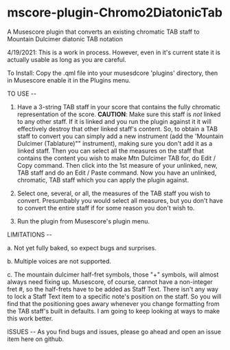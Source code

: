 # mscore-plugin-Chromo2DiatonicTab
A Musescore plugin that converts an existing chromatic TAB staff to Mountain Dulcimer diatonic TAB notation

4/19/2021: This is a work in process. However, even in it's current state it is actually usable as long as you are careful.

To Install: Copy the .qml file into your musesdcore 'plugins' directory, then in Musescore enable it in the Plugins menu.

TO USE --
   1. Have a 3-string TAB staff in your score that contains the fully chromatic representation of the score. **CAUTION**: Make sure this staff is *not* linked to any other staff. If it is linked and you run the plugin against it it will effectively destroy that other linked staff's content. So, to obtain a TAB staff to convert you can simply add a new instrument (add the 'Mountain Dulcimer (Tablature)"" instrument), making sure you don't add it as a linked staff. Then you can select all the measures on the staff that contains the content you wish to make Mtn Dulcimer TAB for, do Edit / Copy command. Then click into the 1st measure of your unlinked, new, TAB staff and do an Edit / Paste command. Now you have an unlinked, chromatic, TAB staff which you can apply the plugin against.
   
   2. Select one, several, or all, the measures of the TAB staff you wish to convert. Presumbably you would select all measures, but you don't have to convert the entire staff if for some reason you don't wish to. 
   
   3. Run the plugin from Musescore's plugin menu.
   
LIMITATIONS --

   a. Not yet fully baked, so expect bugs and surprises.
   
   b. Multiple voices are not supported.
   
   c. The mountain dulcimer half-fret symbols, those "+" symbols, will almost always need fixing up. Musescore, of course, cannot have a non-integer fret #, so the half-frets have to be added as Staff Text. There isn't any way to lock a Staff Text item to a specific note's position on the staff. So you will find that the positioning goes awary whenever you change formatting from the TAB staff's built in defaults. I am going to keep looking at ways to make this work better.
   
ISSUES -- As you find bugs and issues, please go ahead and open an issue item here on github.
